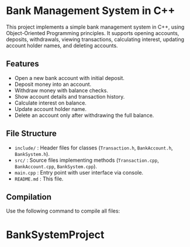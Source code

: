 # Bank Management System in C++

This project implements a simple bank management system in C++, using Object-Oriented Programming principles. It supports opening accounts, deposits, withdrawals, viewing transactions, calculating interest, updating account holder names, and deleting accounts.

## Features

- Open a new bank account with initial deposit.
- Deposit money into an account.
- Withdraw money with balance checks.
- Show account details and transaction history.
- Calculate interest on balance.
- Update account holder name.
- Delete an account only after withdrawing the full balance.

## File Structure

- `include/` : Header files for classes (`Transaction.h`, `BankAccount.h`, `BankSystem.h`).
- `src/` : Source files implementing methods (`Transaction.cpp`, `BankAccount.cpp`, `BankSystem.cpp`).
- `main.cpp` : Entry point with user interface via console.
- `README.md` : This file.

## Compilation

Use the following command to compile all files:



# BankSystemProject
